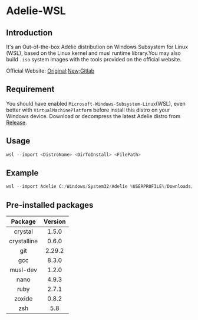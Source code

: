 # Adelie-WSL


## Introduction

It's an Out-of-the-box Adélie distribution on Windows Subsystem for Linux (WSL), based on the Linux kernel and musl runtime library.You may also build `.iso` system images with the tools provided on the official website.

Official Website: [Original](https://oldwww.adelielinux.org/);[New](https://www.adelielinux.org/);[Gitlab](https://git.adelielinux.org/adelie)

## Requirement

You should have enabled `Microsoft-Windows-Subsystem-Linux`(WSL), even better with `VirtualMachinePlatform` before install this distro on your Windows device.
Download or decompress the latest Adelie distro from [Release](https://github.com/18183883296/Adelie-WSL/releases).

## Usage

``` powershell
wsl --import <DistroName> <DirToInstall> <FilePath>
```

## Example

``` powershell
wsl --import Adelie C:/Windows/System32/Adelie %USERPROFILE%/Downloads/Adelie-x64-1.0-rc2.tgz
```

## Pre-installed packages

|   Package   | Version |
| :---------: | :-----: |
|   crystal   |  1.5.0  |
| crystalline |  0.6.0  |
|     git     | 2.29.2  |
|     gcc     |  8.3.0  |
|  musl-dev   |  1.2.0  |
|    nano     |  4.9.3  |
|    ruby     |  2.7.1  |
|   zoxide    |  0.8.2  |
|     zsh     |   5.8   |
